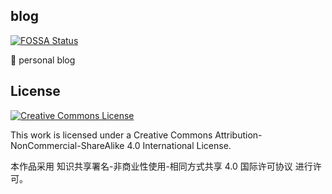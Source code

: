 ## blog
[![FOSSA Status](https://app.fossa.com/api/projects/git%2Bgithub.com%2FleCapsimRy%2Fblog.svg?type=shield)](https://app.fossa.com/projects/git%2Bgithub.com%2FleCapsimRy%2Fblog?ref=badge_shield)

📌 personal blog

## License

<a rel="license" href="http://creativecommons.org/licenses/by-nc-sa/4.0/"><img alt="Creative Commons License" style="border-width:0" src="https://i.creativecommons.org/l/by-nc-sa/4.0/88x31.png" /></a>

This work is licensed under a Creative Commons Attribution-NonCommercial-ShareAlike 4.0 International License.

本作品采用 知识共享署名-非商业性使用-相同方式共享 4.0 国际许可协议 进行许可。
